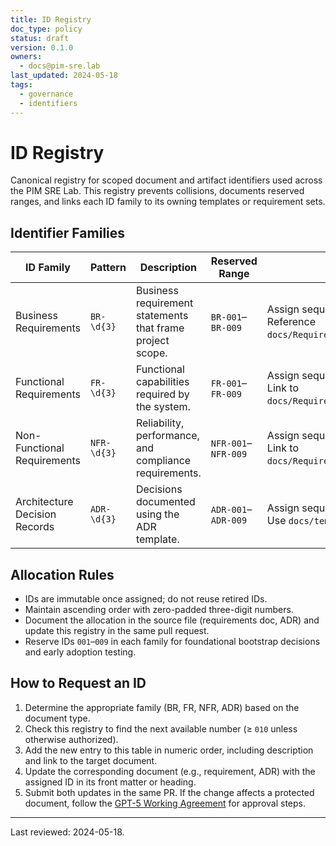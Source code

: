 ```yaml
---
title: ID Registry
doc_type: policy
status: draft
version: 0.1.0
owners:
  - docs@pim-sre.lab
last_updated: 2024-05-18
tags:
  - governance
  - identifiers
---
```


# ID Registry

Canonical registry for scoped document and artifact identifiers used across
the PIM SRE Lab. This registry prevents collisions, documents reserved
ranges, and links each ID family to its owning templates or requirement
sets.

## Identifier Families

| ID Family | Pattern | Description | Reserved Range | Allocation Notes |
| --- | --- | --- | --- | --- |
| Business Requirements | `BR-\d{3}` | Business requirement statements that frame project scope. | `BR-001`–`BR-009` | Assign sequentially starting at `BR-010`.<br>Reference `docs/Requirements/Business_Requirements.md`. |
| Functional Requirements | `FR-\d{3}` | Functional capabilities required by the system. | `FR-001`–`FR-009` | Assign sequentially starting at `FR-010`.<br>Link to `docs/Requirements/Functional_Requirements.md`. |
| Non-Functional Requirements | `NFR-\d{3}` | Reliability, performance, and compliance requirements. | `NFR-001`–`NFR-009` | Assign sequentially starting at `NFR-010`.<br>Link to `docs/Requirements/Non_functional_requirements.md`. |
| Architecture Decision Records | `ADR-\d{3}` | Decisions documented using the ADR template. | `ADR-001`–`ADR-009` | Assign sequentially starting at `ADR-010`.<br>Use `docs/templates/01_ADR_Template.md`. |

## Allocation Rules

- IDs are immutable once assigned; do not reuse retired IDs.
- Maintain ascending order with zero-padded three-digit numbers.
- Document the allocation in the source file (requirements doc, ADR) and
  update this registry in the same pull request.
- Reserve IDs `001`–`009` in each family for foundational bootstrap decisions
  and early adoption testing.

## How to Request an ID

1. Determine the appropriate family (BR, FR, NFR, ADR) based on the document
   type.
2. Check this registry to find the next available number (≥ `010` unless
   otherwise authorized).
3. Add the new entry to this table in numeric order, including description
   and link to the target document.
4. Update the corresponding document (e.g., requirement, ADR) with the
   assigned ID in its front matter or heading.
5. Submit both updates in the same PR. If the change affects a protected
   document, follow the [GPT-5 Working Agreement](04_GPT5_Working_Agreement.md)
   for approval steps.

---

Last reviewed: 2024-05-18.
